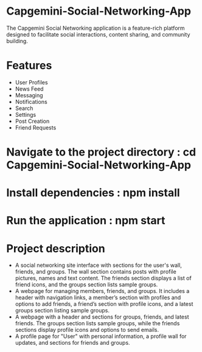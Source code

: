 # Capgemini-Social-Networking-App
The Capgemini Social Networking application is a feature-rich platform designed to facilitate social interactions, content sharing, and community building.
# Features
- User Profiles
- News Feed
- Messaging
- Notifications
- Search
- Settings
- Post Creation
- Friend Requests
# Navigate to the project directory : cd Capgemini-Social-Networking-App
# Install dependencies : npm install
# Run the application : npm start
# Project description 
- A social networking site interface with sections for the user's wall, friends, and groups. The wall section contains posts with profile pictures, names and text content. The friends section displays a list of friend icons, and the groups section lists sample groups.
- A webpage for managing members, friends, and groups. It includes a header with navigation links, a member’s section with profiles and options to add friends, a friend’s section with profile icons, and a latest groups section listing sample groups.
- A webpage with a header and sections for groups, friends, and latest friends. The groups section lists sample groups, while the friends sections display profile icons and options to send emails.
- A profile page for "User" with personal information, a profile wall for updates, and sections for friends and groups.


